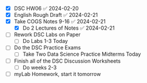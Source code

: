 - [x] DSC HW06 ✅ 2024-02-20
- [x] English Rough Draft ✅ 2024-02-21
- [x] Take COGS Notes 9-16 ✅ 2024-02-21
	- [x] Do 2 Lectures of Notes ✅ 2024-02-21
- [ ] Rework DSC Labs on Paper
	- [ ] Do Labs 1-3 Today 
- [ ] Do the DSC Practice Exams
	- [ ] Take Two Data Science Practice Midterms Today
- [ ] Finish all of the DSC Discussion Worksheets
	- [ ] Do weeks 2-3
- [ ] myLab Homework, start it tomorrow